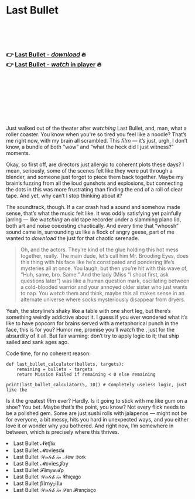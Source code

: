 <h1>Last Bullet</h1>

<br><br><br>

<h3>👉 <a href="https://Jamess-mefulcomppop1986.github.io/cnksrcctqq/">Last Bullet - 𝘥𝘰𝘸𝘯𝘭𝘰𝘢𝘥</a> 🔥<br>
👉 <a href="https://Jamess-mefulcomppop1986.github.io/cnksrcctqq/">Last Bullet - 𝘸𝘢𝘵𝘤𝘩 in player</a> 🔥
</h3>



<br><br><br><br><br><br><br>


Just walked out of the theater after 𝘸𝘢𝘵𝘤𝘩𝘪𝘯𝘨 Last Bullet, and, man, what a roller coaster. You know when you're so tired you feel like a noodle? That’s me right now, with my brain all scrambled. This 𝘧𝘪𝘭𝘮 — it’s just, urgh, I don’t know, a bundle of both “wow” and “what the heck did I just witness?” moments. 

Okay, so first off, are directors just allergic to coherent plots these days? I mean, seriously, some of the scenes felt like they were put through a blender, and someone just forgot to piece them back together. Maybe my brain’s fuzzing from all the loud gunshots and explosions, but connecting the dots in this   was more frustrating than finding the end of a roll of clear tape. And yet, why can’t I stop thinking about it? 

The soundtrack, though. If a car crash had a sound and somehow made sense, that’s what the music felt like. It was oddly satisfying yet painfully jarring — like 𝘸𝘢𝘵𝘤𝘩𝘪𝘯𝘨 an old tape recorder under a slamming piano lid, both art and noise coexisting chaotically. And every time that “whoosh” sound came in, surrounding us like a flock of angry geese, part of me wanted to 𝘥𝘰𝘸𝘯𝘭𝘰𝘢𝘥 the   just for that chaotic serenade. 

> Oh, and the actors. They’re kind of the glue holding this hot mess together, really. The main dude, let’s call him Mr. Brooding Eyes, does this thing with his face like he’s constipated and pondering life’s mysteries all at once. You laugh, but then you’re hit with this wave of, “Huh, same, bro. Same.” And the lady (Miss “I shoot first, ask questions later”) was like a human question mark, oscillating between a cold-blooded warrior and your annoyed older sister who just wants to nap. You 𝘸𝘢𝘵𝘤𝘩 them and think, maybe this all makes sense in an alternate universe where socks mysteriously disappear from dryers.

Yeah, the storyline’s shaky like a table with one short leg, but there’s something weirdly addictive about it. I guess if you ever wondered what it’s like to have popcorn for brains served with a metaphorical punch in the face, this is for you? Humor me, promise you’ll 𝘸𝘢𝘵𝘤𝘩 the  , just for the absurdity of it all. But fair warning: don’t try to apply logic to it; that ship sailed and sank ages ago.

Code time, for no coherent reason:
```
def last_bullet_calculator(bullets, targets):
    remaining = bullets - targets
    return Mission Failed if remaining < 0 else remaining

print(last_bullet_calculator(5, 10)) # Completely useless logic, just like the  
```

Is it the greatest 𝘧𝘪𝘭𝘮 ever? Hardly. Is it going to stick with me like gum on a shoe? You bet. Maybe that’s the point, you know? Not every flick needs to be a polished gem. Some are just sushi rolls with jalapenos — might not be for everyone, a bit messy, hits you hard in unexpected ways, and you either love it or wonder why you bothered. And right now, I’m somewhere in between, which is precisely where this   thrives.

<li>Last Bullet 𝓝𝖾𝗍ƒ𝗅𝗂𝗑</li>
<li>Last Bullet 𝓜𝗈ν𝗂𝖾𝗌ԁ𝖆</li>
<li>Last Bullet 𝒲𝒶𝓉𝒸𝒽 𝒾𝓃 𝒩𝖾𝗐 𝒴𝗈𝗋𝗄</li>
<li>Last Bullet 𝓜𝗈ν𝗂𝖾𝗌𝓙𝗈𝗒</li>
<li>Last Bullet 𝓕𝗂𝗅𝗆𝗒𝗐𝓐ρ</li>
<li>Last Bullet 𝒲𝒶𝓉𝒸𝒽 𝒾𝓃 𝓒𝗁𝗂ç𝖺𝗀𝗈</li>
<li>Last Bullet ƒ𝗂𝗅𝗆𝗒𝓏𝗂𝗅𝗅𝖆</li>
<li>Last Bullet 𝒲𝒶𝓉𝒸𝒽 𝒾𝓃 𝒮𝖺𝗇 𝓕𝗋𝖺𝗇ç𝗂𝗌ç𝗈</li>
